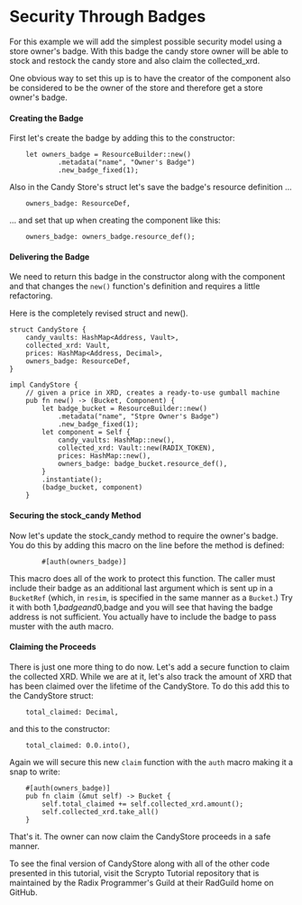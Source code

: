 # Security Through Badges

For this example we will add the simplest possible security model using a store owner's badge. With this badge the candy store owner will be able to stock and restock the candy store and also claim the collected\_xrd.

One obvious way to set this up is to have the creator of the component also be considered to be the owner of the store and therefore get a store owner's badge.

#### Creating the Badge

First let's create the badge by adding this to the constructor:

```
    let owners_badge = ResourceBuilder::new()
            .metadata("name", "Owner's Badge")
            .new_badge_fixed(1);
```

Also in the Candy Store's struct let's save the badge's resource definition ...

```
    owners_badge: ResourceDef,
```

... and set that up when creating the component like this:

```
    owners_badge: owners_badge.resource_def();
```

#### Delivering the Badge

We need to return this badge in the constructor along with the component and that changes the `new()` function's definition and requires a little refactoring.

Here is the completely revised struct and new().

```
struct CandyStore {
    candy_vaults: HashMap<Address, Vault>,
    collected_xrd: Vault,
    prices: HashMap<Address, Decimal>,
    owners_badge: ResourceDef,
}

impl CandyStore {
    // given a price in XRD, creates a ready-to-use gumball machine
    pub fn new() -> (Bucket, Component) {
        let badge_bucket = ResourceBuilder::new()
            .metadata("name", "Stpre Owner's Badge")
            .new_badge_fixed(1);
        let component = Self {
            candy_vaults: HashMap::new(),
            collected_xrd: Vault::new(RADIX_TOKEN),
            prices: HashMap::new(),
            owners_badge: badge_bucket.resource_def(),
        }
        .instantiate();
        (badge_bucket, component)
    }
```

#### Securing the stock\_candy Method

Now let's update the stock\_candy method to require the owner's badge. You do this by adding this macro on the line before the method is defined:

```
        #[auth(owners_badge)]
```

This macro does all of the work to protect this function. The caller must include their badge as an additional last argument which is sent up in a `BucketRef` (which, in `resim`, is specified in the same manner as a `Bucket`.) Try it with both 1,$badge and 0,$badge and you will see that having the badge address is not sufficient. You actually have to include the badge to pass muster with the auth macro.

#### Claiming the Proceeds

There is just one more thing to do now. Let's add a secure function to claim the collected XRD. While we are at it, let's also track the amount of XRD that has been claimed over the lifetime of the CandyStore. To do this add this to the CandyStore struct:

```
    total_claimed: Decimal,
```

and this to the constructor:

```
    total_claimed: 0.0.into(),
```

Again we will secure this new `claim` function with the `auth` macro making it a snap to write:

```
    #[auth(owners_badge)]
    pub fn claim (&mut self) -> Bucket {
        self.total_claimed += self.collected_xrd.amount();
        self.collected_xrd.take_all()
    }
```

That's it. The owner can now claim the CandyStore proceeds in a safe manner.

To see the final version of CandyStore along with all of the other code presented in this tutorial, visit the Scrypto Tutorial repository that is maintained by the Radix Programmer's Guild at their RadGuild home on GitHub.

